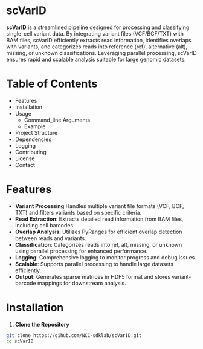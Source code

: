 scVarID
=============
**scVarID** is a streamlined pipeline designed for processing and classifying single-cell variant data. By integrating variant files (VCF/BCF/TXT) with BAM files, scVarID efficiently extracts read information, identifies overlaps with variants, and categorizes reads into reference (ref), alternative (alt), missing, or unknown classifications. Leveraging parallel processing, scVarID ensures rapid and scalable analysis suitable for large genomic datasets.

# Table of Contents
* Features
* Installation
* Usage
    * Command_line Arguments
    * Example
* Project Structure
* Dependencies
* Logging
* Contributing
* License
* Contact

# Features
* **Variant Processing** Handles multiple variant file formats (VCF, BCF, TXT) and filters variants based on specific criteria.
* **Read Extraction**: Extracts detailed read information from BAM files, including cell barcodes.
* **Overlap Analysis**: Utilizes PyRanges for efficient overlap detection between reads and variants.
* **Classification**: Categorizes reads into ref, alt, missing, or unknown using parallel processing for enhanced performance.
* **Logging**: Comprehensive logging to monitor progress and debug issues.
* **Scalable**: Supports parallel processing to handle large datasets efficiently.
* **Output**: Generates sparse matrices in HDF5 format and stores variant-barcode mappings for downstream analysis.

# Installation
1. **Clone the Repository**
```bash
git clone https://gihub.com/NCC-sdklab/scVarID.git
cd scVarID
```

